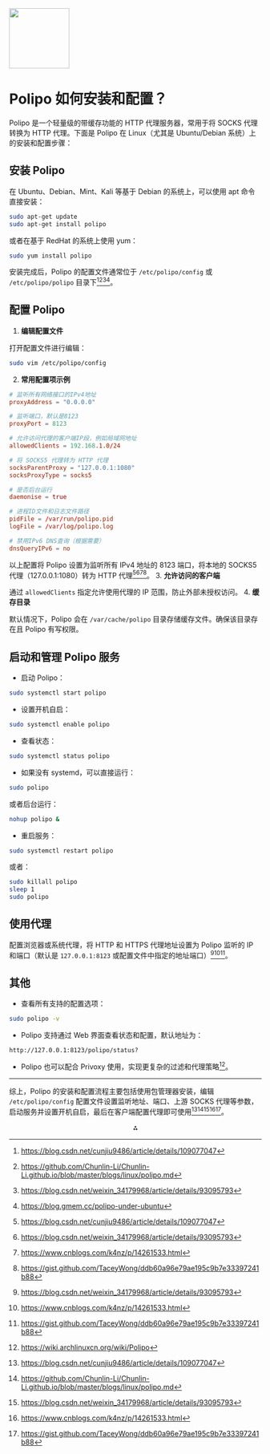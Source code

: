 <img src="https://r2cdn.perplexity.ai/pplx-full-logo-primary-dark%402x.png" class="logo" width="120"/>

# Polipo 如何安装和配置？

Polipo 是一个轻量级的带缓存功能的 HTTP 代理服务器，常用于将 SOCKS 代理转换为 HTTP 代理。下面是 Polipo 在 Linux（尤其是 Ubuntu/Debian 系统）上的安装和配置步骤：

## 安装 Polipo

在 Ubuntu、Debian、Mint、Kali 等基于 Debian 的系统上，可以使用 apt 命令直接安装：

```bash
sudo apt-get update
sudo apt-get install polipo
```

或者在基于 RedHat 的系统上使用 yum：

```bash
sudo yum install polipo
```

安装完成后，Polipo 的配置文件通常位于 `/etc/polipo/config` 或 `/etc/polipo/polipo` 目录下[^1][^2][^4][^5]。

## 配置 Polipo

1. **编辑配置文件**

打开配置文件进行编辑：

```bash
sudo vim /etc/polipo/config
```

2. **常用配置项示例**

```conf
# 监听所有网络接口的IPv4地址
proxyAddress = "0.0.0.0"

# 监听端口，默认是8123
proxyPort = 8123

# 允许访问代理的客户端IP段，例如局域网地址
allowedClients = 192.168.1.0/24

# 将 SOCKS5 代理转为 HTTP 代理
socksParentProxy = "127.0.0.1:1080"
socksProxyType = socks5

# 是否后台运行
daemonise = true

# 进程ID文件和日志文件路径
pidFile = /var/run/polipo.pid
logFile = /var/log/polipo.log

# 禁用IPv6 DNS查询（根据需要）
dnsQueryIPv6 = no
```

以上配置将 Polipo 设置为监听所有 IPv4 地址的 8123 端口，将本地的 SOCKS5 代理（127.0.0.1:1080）转为 HTTP 代理[^1][^4][^7][^8]。
3. **允许访问的客户端**

通过 `allowedClients` 指定允许使用代理的 IP 范围，防止外部未授权访问。
4. **缓存目录**

默认情况下，Polipo 会在 `/var/cache/polipo` 目录存储缓存文件。确保该目录存在且 Polipo 有写权限。

## 启动和管理 Polipo 服务

- 启动 Polipo：

```bash
sudo systemctl start polipo
```

- 设置开机自启：

```bash
sudo systemctl enable polipo
```

- 查看状态：

```bash
sudo systemctl status polipo
```

- 如果没有 systemd，可以直接运行：

```bash
sudo polipo
```

或者后台运行：

```bash
nohup polipo &
```

- 重启服务：

```bash
sudo systemctl restart polipo
```

或者：

```bash
sudo killall polipo
sleep 1
sudo polipo
```


## 使用代理

配置浏览器或系统代理，将 HTTP 和 HTTPS 代理地址设置为 Polipo 监听的 IP 和端口（默认是 `127.0.0.1:8123` 或配置文件中指定的地址端口）[^4][^7][^8]。

## 其他

- 查看所有支持的配置选项：

```bash
sudo polipo -v
```

- Polipo 支持通过 Web 界面查看状态和配置，默认地址为：

```
http://127.0.0.1:8123/polipo/status?
```

- Polipo 也可以配合 Privoxy 使用，实现更复杂的过滤和代理策略[^6]。

---

综上，Polipo 的安装和配置流程主要包括使用包管理器安装，编辑 `/etc/polipo/config` 配置文件设置监听地址、端口、上游 SOCKS 代理等参数，启动服务并设置开机自启，最后在客户端配置代理即可使用[^1][^2][^4][^7][^8]。

<div style="text-align: center">⁂</div>

[^1]: https://blog.csdn.net/cunjiu9486/article/details/109077047

[^2]: https://github.com/Chunlin-Li/Chunlin-Li.github.io/blob/master/blogs/linux/polipo.md

[^3]: https://blog.wjc66.cn/polipo、privoxy实现 Linux 系统全局自动代理/

[^4]: https://blog.csdn.net/weixin_34179968/article/details/93095793

[^5]: https://blog.gmem.cc/polipo-under-ubuntu

[^6]: https://wiki.archlinuxcn.org/wiki/Polipo

[^7]: https://www.cnblogs.com/k4nz/p/14261533.html

[^8]: https://gist.github.com/TaceyWong/ddb60a96e79ae195c9b7e33397241b88

[^9]: https://www.igfw.net/archives/282

[^10]: https://neucrack.com/p/275

